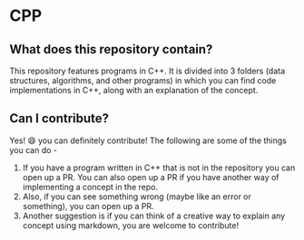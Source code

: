 # CPP
## What does this repository contain?
This repository features programs in C++. It is divided into 3 folders (data structures, algorithms, and other programs) in which you can find code implementations in C++, along with an explanation of the concept.

## Can I contribute?
Yes! :smile: you can definitely contribute!
The following are some of the things you can do - 
1. If you have a program written in C++ that is not in the repository you can open up a PR. You can also open up a PR if you have another way of implementing a concept in the repo.
2. Also, if you can see something wrong (maybe like an error or something), you can open up a PR.
3. Another suggestion is if you can think of a creative way to explain any concept using markdown, you are welcome to contribute!
